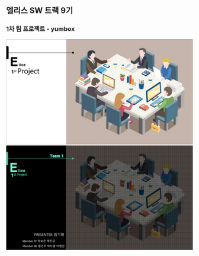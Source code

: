 ## 엘리스 SW 트랙 9기

### 1차 팀 프로젝트 - yumbox

![ppt](./images/1project-1.png)
![ppt](./images/1project-2.png)
